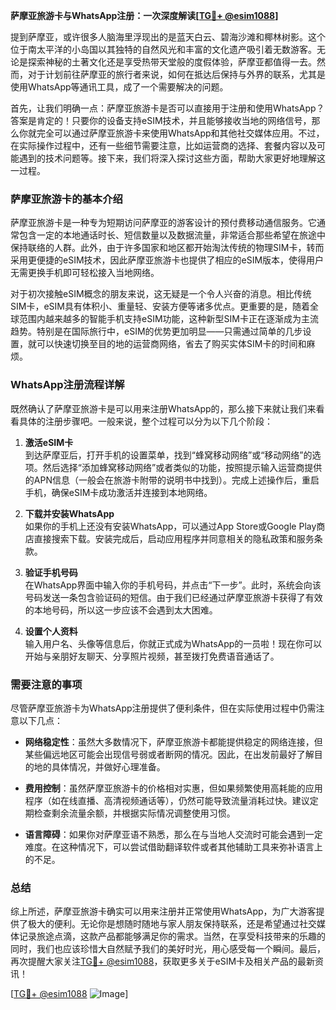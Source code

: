 **萨摩亚旅游卡与WhatsApp注册：一次深度解读[[TG💪+ @esim1088](https://t.me/s/esim1088)]**

提到萨摩亚，或许很多人脑海里浮现出的是蓝天白云、碧海沙滩和椰林树影。这个位于南太平洋的小岛国以其独特的自然风光和丰富的文化遗产吸引着无数游客。无论是探索神秘的土著文化还是享受热带天堂般的度假体验，萨摩亚都值得一去。然而，对于计划前往萨摩亚的旅行者来说，如何在抵达后保持与外界的联系，尤其是使用WhatsApp等通讯工具，成了一个需要解决的问题。

首先，让我们明确一点：萨摩亚旅游卡是否可以直接用于注册和使用WhatsApp？答案是肯定的！只要你的设备支持eSIM技术，并且能够接收当地的网络信号，那么你就完全可以通过萨摩亚旅游卡来使用WhatsApp和其他社交媒体应用。不过，在实际操作过程中，还有一些细节需要注意，比如运营商的选择、套餐内容以及可能遇到的技术问题等。接下来，我们将深入探讨这些方面，帮助大家更好地理解这一过程。

### 萨摩亚旅游卡的基本介绍

萨摩亚旅游卡是一种专为短期访问萨摩亚的游客设计的预付费移动通信服务。它通常包含一定的本地通话时长、短信数量以及数据流量，非常适合那些希望在旅途中保持联络的人群。此外，由于许多国家和地区都开始淘汰传统的物理SIM卡，转而采用更便捷的eSIM技术，因此萨摩亚旅游卡也提供了相应的eSIM版本，使得用户无需更换手机即可轻松接入当地网络。

对于初次接触eSIM概念的朋友来说，这无疑是一个令人兴奋的消息。相比传统SIM卡，eSIM具有体积小、重量轻、安装方便等诸多优点。更重要的是，随着全球范围内越来越多的智能手机支持eSIM功能，这种新型SIM卡正在逐渐成为主流趋势。特别是在国际旅行中，eSIM的优势更加明显——只需通过简单的几步设置，就可以快速切换至目的地的运营商网络，省去了购买实体SIM卡的时间和麻烦。

### WhatsApp注册流程详解

既然确认了萨摩亚旅游卡是可以用来注册WhatsApp的，那么接下来就让我们来看看具体的注册步骤吧。一般来说，整个过程可以分为以下几个阶段：

1. **激活eSIM卡**  
   到达萨摩亚后，打开手机的设置菜单，找到“蜂窝移动网络”或“移动网络”的选项。然后选择“添加蜂窝移动网络”或者类似的功能，按照提示输入运营商提供的APN信息（一般会在旅游卡附带的说明书中找到）。完成上述操作后，重启手机，确保eSIM卡成功激活并连接到本地网络。

2. **下载并安装WhatsApp**  
   如果你的手机上还没有安装WhatsApp，可以通过App Store或Google Play商店直接搜索下载。安装完成后，启动应用程序并同意相关的隐私政策和服务条款。

3. **验证手机号码**  
   在WhatsApp界面中输入你的手机号码，并点击“下一步”。此时，系统会向该号码发送一条包含验证码的短信。由于我们已经通过萨摩亚旅游卡获得了有效的本地号码，所以这一步应该不会遇到太大困难。

4. **设置个人资料**  
   输入用户名、头像等信息后，你就正式成为WhatsApp的一员啦！现在你可以开始与亲朋好友聊天、分享照片视频，甚至拨打免费语音通话了。

### 需要注意的事项

尽管萨摩亚旅游卡为WhatsApp注册提供了便利条件，但在实际使用过程中仍需注意以下几点：

- **网络稳定性**：虽然大多数情况下，萨摩亚旅游卡都能提供稳定的网络连接，但某些偏远地区可能会出现信号弱或者断网的情况。因此，在出发前最好了解目的地的具体情况，并做好心理准备。
  
- **费用控制**：虽然萨摩亚旅游卡的价格相对实惠，但如果频繁使用高耗能的应用程序（如在线直播、高清视频通话等），仍然可能导致流量消耗过快。建议定期检查剩余流量余额，并根据实际情况调整使用习惯。

- **语言障碍**：如果你对萨摩亚语不熟悉，那么在与当地人交流时可能会遇到一定难度。在这种情况下，可以尝试借助翻译软件或者其他辅助工具来弥补语言上的不足。

### 总结

综上所述，萨摩亚旅游卡确实可以用来注册并正常使用WhatsApp，为广大游客提供了极大的便利。无论你是想随时随地与家人朋友保持联系，还是希望通过社交媒体记录旅途点滴，这款产品都能够满足你的需求。当然，在享受科技带来的乐趣的同时，我们也应该珍惜大自然赋予我们的美好时光，用心感受每一个瞬间。最后，再次提醒大家关注[TG💪+ @esim1088](https://t.me/s/esim1088)，获取更多关于eSIM卡及相关产品的最新资讯！

[[TG💪+ @esim1088](https://t.me/s/esim1088) ![Image](https://i.postimg.cc/4NQfJmqS/Snipaste-2025-05-13-00-14-12.png)]